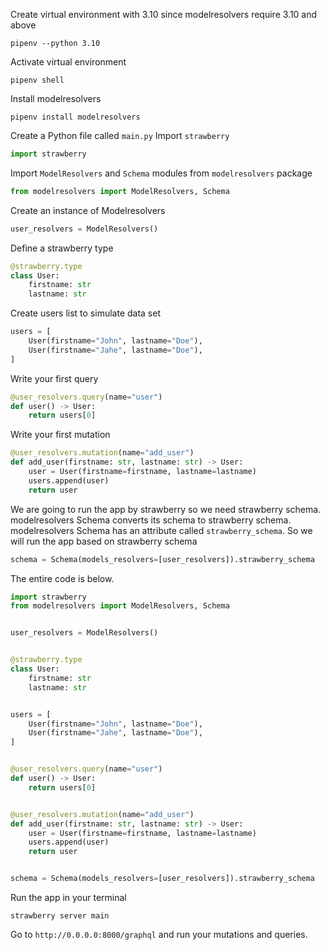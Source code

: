 Create virtual environment with 3.10 since modelresolvers require 3.10 and above

```
pipenv --python 3.10
```
Activate virtual environment

```
pipenv shell
```

Install modelresolvers

```
pipenv install modelresolvers
```

Create a Python file called `main.py`
Import `strawberry`

```py
import strawberry
```

Import `ModelResolvers` and `Schema` modules from `modelresolvers` package

```py
from modelresolvers import ModelResolvers, Schema
```

Create an instance of Modelresolvers

```py
user_resolvers = ModelResolvers()
```

Define a strawberry type

```py
@strawberry.type
class User:
    firstname: str
    lastname: str
```

Create users list to simulate data set

```py
users = [
    User(firstname="John", lastname="Doe"),
    User(firstname="Jahe", lastname="Doe"),
]
```

Write your first query

```py
@user_resolvers.query(name="user")
def user() -> User:
    return users[0]
```

Write your first mutation

```py
@user_resolvers.mutation(name="add_user")
def add_user(firstname: str, lastname: str) -> User:
    user = User(firstname=firstname, lastname=lastname)
    users.append(user)
    return user
```

We are going to run the app by strawberry so we need strawberry schema. modelresolvers Schema converts
its schema to strawberry schema. modelresolvers Schema has an attribute called `strawberry_schema`. So we will
run the app based on strawberry schema

```py
schema = Schema(models_resolvers=[user_resolvers]).strawberry_schema
```

The entire code is below.

```py
import strawberry
from modelresolvers import ModelResolvers, Schema


user_resolvers = ModelResolvers()


@strawberry.type
class User:
    firstname: str
    lastname: str


users = [
    User(firstname="John", lastname="Doe"),
    User(firstname="Jahe", lastname="Doe"),
]


@user_resolvers.query(name="user")
def user() -> User:
    return users[0]


@user_resolvers.mutation(name="add_user")
def add_user(firstname: str, lastname: str) -> User:
    user = User(firstname=firstname, lastname=lastname)
    users.append(user)
    return user


schema = Schema(models_resolvers=[user_resolvers]).strawberry_schema
```

Run the app in your terminal

```
strawberry server main
```

Go to `http://0.0.0.0:8000/graphql` and run your mutations and queries.

